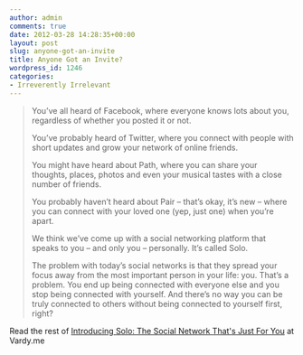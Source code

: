 ```yaml
---
author: admin
comments: true
date: 2012-03-28 14:28:35+00:00
layout: post
slug: anyone-got-an-invite
title: Anyone Got an Invite?
wordpress_id: 1246
categories:
- Irreverently Irrelevant
---
```


> You’ve all heard of Facebook, where everyone knows lots about you, regardless of whether you posted it or not.
>
> You’ve probably heard of Twitter, where you connect with people with short updates and grow your network of online friends.
>
> You might have heard about Path, where you can share your thoughts, places, photos and even your musical tastes with a close number of friends.
>
> You probably haven’t heard about Pair – that’s okay, it’s new – where you can connect with your loved one (yep, just one) when you’re apart.
>
> We think we’ve come up with a social networking platform that speaks to you – and only you – personally. It’s called Solo.
>
> The problem with today’s social networks is that they spread your focus away from the most important person in your life: you. That’s a problem. You end up being connected with everyone else and you stop being connected with yourself. And there’s no way you can be truly connected to others without being connected to yourself first, right?

Read the rest of [Introducing Solo: The Social Network That's Just For You](http://vardy.me/introducing-solo-the-social-network-thats-just-for-you/) at Vardy.me
